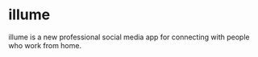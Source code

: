 # illume

illume is a new professional social media app for connecting with people who work from home.
